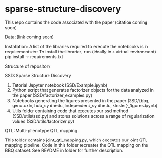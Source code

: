 # sparse-structure-discovery

This repo contains the code associated with the paper (citation coming soon)

Data: (link coming soon)

Installation: A list of the libraries required to execute the notebooks is in requirements.txt
To install the libraries, run (ideally in a virtual environment)
pip install -r requirements.txt

Structure of repository

SSD: Sparse Structure Discovery

1. Tutorial Jupyter notebook (SSD/Example.ipynb)
2. Python script that generates factorizer objects for the data analyzed in the paper (SSD/factorizer_examples.py)
3. Notebooks generating the figures presented in the paper (SSD/{bbq, genotoxin, hub_synthetic, independent_synthetic, kinsler}_figures.ipynb)
4. Utils folder containing code that executes our ssd method (SSD/utils/ssd.py) and stores solutions across a range of regularization values (SSD/utils/factorizer.py)

QTL: Multi-phenotype QTL mapping.

This folder contains joint_qtl_mapping.py, which executes our joint QTL mapping pipeline. Code in this folder recreates the QTL mapping on the BBQ dataset. See README in folder for further description. 


